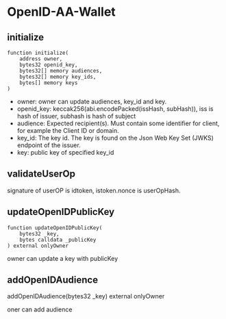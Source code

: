 # OpenID-AA-Wallet

## initialize

```solidity
function initialize(
    address owner,
    bytes32 openid_key,
    bytes32[] memory audiences,
    bytes32[] memory key_ids,
    bytes[] memory keys
)
```

+ owner: owner can update audiences, key_id and key.
+ openid_key: keccak256(abi.encodePacked(issHash, subHash)), iss is hash of issuer, subhash is hash of subject
+ audience: Expected recipient(s). Must contain some identifier for client, for example the Client ID or domain.
+ key_id: The key id. The key is found on the Json Web Key Set (JWKS) endpoint of the issuer.
+ key: public key of specified key_id

## validateUserOp

signature of userOP is idtoken, istoken.nonce is userOpHash.

## updateOpenIDPublicKey

```solidity
function updateOpenIDPublicKey(
    bytes32 _key,
    bytes calldata _publicKey
) external onlyOwner
```

owner can update a key with publicKey

## addOpenIDAudience

addOpenIDAudience(bytes32 _key) external onlyOwner

oner can add audience